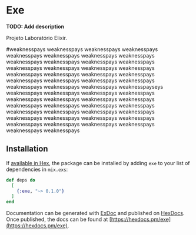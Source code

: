 # Exe

**TODO: Add description**

Projeto Laboratório Elixir.

#weaknesspays
weaknesspays
weaknesspays
weaknesspays
weaknesspays
weaknesspays
weaknesspays
weaknesspays
weaknesspays
weaknesspays
weaknesspays
weaknesspays
weaknesspays
weaknesspays
weaknesspays
weaknesspays
weaknesspays
weaknesspays
weaknesspays
weaknesspays
weaknesspays
weaknesspays
weaknesspays
weaknesspays
weaknesspays
weaknesspays
weaknesspays
weaknesspayseys
weaknesspays
weaknesspays
weaknesspays
weaknesspays
weaknesspays
weaknesspays
weaknesspays
weaknesspays
weaknesspays
weaknesspays
weaknesspays
weaknesspays
weaknesspays
weaknesspays
weaknesspays
weaknesspays
weaknesspays
weaknesspays
weaknesspays
weaknesspays
weaknesspays
weaknesspays
weaknesspays
weaknesspays
weaknesspays
weaknesspays


## Installation

If [available in Hex](https://hex.pm/docs/publish), the package can be installed
by adding `exe` to your list of dependencies in `mix.exs`:

```elixir
def deps do
  [
    {:exe, "~> 0.1.0"}
  ]
end
```

Documentation can be generated with [ExDoc](https://github.com/elixir-lang/ex_doc)
and published on [HexDocs](https://hexdocs.pm). Once published, the docs can
be found at [https://hexdocs.pm/exe](https://hexdocs.pm/exe).

